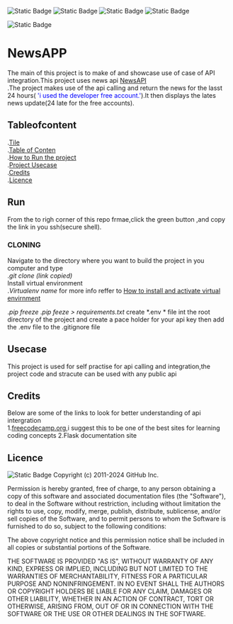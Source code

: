 ![Static Badge](https://img.shields.io/badge/NewsAPI-blue)
![Static Badge](https://img.shields.io/badge/Python%20-code-yelow)
![Static Badge](https://img.shields.io/badge/Restfull%20-APIS-yellow)
![Static Badge](https://img.shields.io/badge/Flask%20-Framework-black)

![Static Badge](https://img.shields.io/badge/Bootstrap-Framework-darkblue)


# NewsAPP
The main of this project is to make of and showcase use of case of API integration.This project
uses news api [NewsAPI](https://newsapi.org/)<br>.The project makes use of the api calling and return the news for the lasst 24 hours(<span style="color: blue;"> 'i used the developer free account.'</span>).It then displays the lates  news update(24 late for the free accounts).

## Tableofcontent
 .[Tile](#newsapp)<br>
 .[Table of Conten](#Tableofcontent)<br>
 .[How to Run the project](#Run)<br>
 .[Project Usecase](#Usecase)<br>
 .[Credits](#Credits)<br>
 .[Licence](#License)<br>

 ## Run
 From the to righ corner of this repo frmae,click the green button ,and copy the link in you ssh(secure shell).
  
 ### CLONING
 
Navigate to the directory where you want to build the project in you computer and type<br>
.*git clone (link copied)*<br>
 Install virtual environment <br>
.*Virtualenv name* for more info reffer to  [How to install and activate virtual envirnment](https://forum.freecodecamp.org/t/virtual-environment-python3-beginner-windows-10/378825)<br>
 
 .*pip freeze*
 .*pip feeze > requirements.txt*
create  *.env *  file int the root directory of  the project and  create a pace holder for your api key
then add the .env file to the .gitignore file

## Usecase
This project is used for self practise for api calling and integration,the project code and stracute can
be used with any  public api 

## Credits
Below are some of the links to look for better understanding of api intergration<br>
1.[freecodecamp.org](*https://www.freecodecamp.org/*),i suggest this to be one of the best sites for learning coding concepts
2.Flask documentation site

## Licence

![Static Badge](https://img.shields.io/badge/licence-purple)
Copyright (c) 2011-2024 GitHub Inc.

Permission is hereby granted, free of charge, to any person obtaining
a copy of this software and associated documentation files (the
"Software"), to deal in the Software without restriction, including
without limitation the rights to use, copy, modify, merge, publish,
distribute, sublicense, and/or sell copies of the Software, and to
permit persons to whom the Software is furnished to do so, subject to
the following conditions:

The above copyright notice and this permission notice shall be
included in all copies or substantial portions of the Software.

THE SOFTWARE IS PROVIDED "AS IS", WITHOUT WARRANTY OF ANY KIND,
EXPRESS OR IMPLIED, INCLUDING BUT NOT LIMITED TO THE WARRANTIES OF
MERCHANTABILITY, FITNESS FOR A PARTICULAR PURPOSE AND
NONINFRINGEMENT. IN NO EVENT SHALL THE AUTHORS OR COPYRIGHT HOLDERS BE
LIABLE FOR ANY CLAIM, DAMAGES OR OTHER LIABILITY, WHETHER IN AN ACTION
OF CONTRACT, TORT OR OTHERWISE, ARISING FROM, OUT OF OR IN CONNECTION
WITH THE SOFTWARE OR THE USE OR OTHER DEALINGS IN THE SOFTWARE.
 